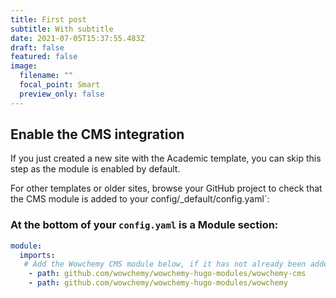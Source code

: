 ```yaml
---
title: First post
subtitle: With subtitle
date: 2021-07-05T15:37:55.483Z
draft: false
featured: false
image:
  filename: ""
  focal_point: Smart
  preview_only: false
---
```

## Enable the CMS integration

If you just created a new site with the Academic template, you can skip this step as the module is enabled by default.

For other templates or older sites, browse your GitHub project to check that the CMS module is added to your config/_default/config.yaml`:

### At the bottom of your `config.yaml` is a Module section:

```yaml
module:
  imports:
   # Add the Wowchemy CMS module below, if it has not already been added:
    - path: github.com/wowchemy/wowchemy-hugo-modules/wowchemy-cms
    - path: github.com/wowchemy/wowchemy-hugo-modules/wowchemy